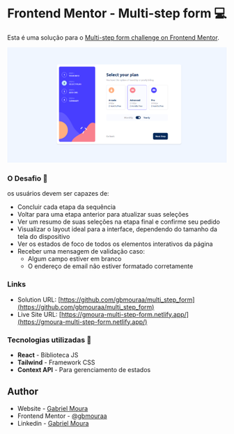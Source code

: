 # Frontend Mentor - Multi-step form 💻

Esta é uma solução para o [Multi-step form challenge on Frontend Mentor](https://www.frontendmentor.io/challenges/multistep-form-YVAnSdqQBJ).

![](./src/assets/screenshot.png)

### O Desafio :book:

os usuários devem ser capazes de:

- Concluir cada etapa da sequência
- Voltar para uma etapa anterior para atualizar suas seleções
- Ver um resumo de suas seleções na etapa final e confirme seu pedido
- Visualizar o layout ideal para a interface, dependendo do tamanho da tela do dispositivo
- Ver os estados de foco de todos os elementos interativos da página
- Receber uma mensagem de validação caso:
  - Algum campo estiver em branco
  - O endereço de email não estiver formatado corretamente

### Links

- Solution URL: [https://github.com/gbmouraa/multi_step_form](https://github.com/gbmouraa/multi_step_form)
- Live Site URL: [https://gmoura-multi-step-form.netlify.app/](https://gmoura-multi-step-form.netlify.app/)

### Tecnologias utilizadas :rocket:

- **React** - Biblioteca JS
- **Tailwind** - Framework CSS
- **Context API** - Para gerenciamento de estados

## Author

- Website - [Gabriel Moura](https://gmouradev.netlify.app/)
- Frontend Mentor - [@gbmouraa](https://www.frontendmentor.io/profile/gbmouraa)
- Linkedin - [Gabriel Moura](https://www.linkedin.com/in/gabriel-moura-b63382161/)
